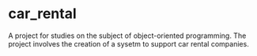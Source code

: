 # car_rental
A project for studies on the subject of object-oriented programming. The project involves the creation of a sysetm to support car rental companies.
